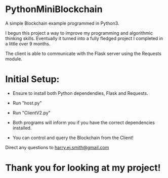 # PythonMiniBlockchain

A simple Blockchain example programmed in Python3.

I begun this project a way to improve my programming and algorithmic thinking skills. Eventually it turned into a fully fledged project I completed in a little over 9 months.

The client is able to communicate with the Flask server using the Requests module.

# Initial Setup:
 - Ensure to install both Python dependendies, Flask and Requests.
 - Run "host.py"
  - Run "ClientV2.py"
  
 - Both programs will inform you if you have the correct dependencies installed. 
 - You can control and query the Blockchain from the Client!
 
 Direct any questions to harry.ej.smith@gmail.com
 
 
 # Thank you for looking at my project!
